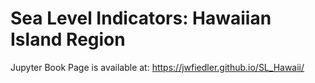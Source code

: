 # Sea Level Indicators: Hawaiian Island Region
Jupyter Book Page is available at:
 https://jwfiedler.github.io/SL_Hawaii/
